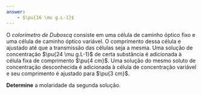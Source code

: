 ```yaml
---
answer:
    - $\pu{16 \mu g.L-1}$
---
```


O *colorímetro de Duboscq* consiste em uma célula de caminho óptico fixo e uma célula de caminho óptico variável. O comprimento dessa célula e ajustado até que a transmissão das células seja a mesma. Uma solução de concentração $\pu{24 \mu g.L-1}$ de certa substância é adicionada à célula fixa de comprimento $\pu{4 cm}$. Uma solução do mesmo soluto de concentração desconhecida é adicionada à célula de concentração variável e seu comprimento é ajustado para $\pu{3 cm}$.

**Determine** a molaridade da segunda solução.

